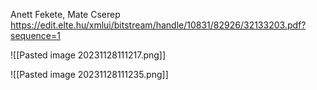 Anett Fekete, Mate Cserep
https://edit.elte.hu/xmlui/bitstream/handle/10831/82926/32133203.pdf?sequence=1

![[Pasted image 20231128111217.png]]

![[Pasted image 20231128111235.png]]